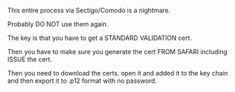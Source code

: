 This entire process via Sectigo/Comodo is a nightmare.

Probably DO NOT use them again.

The key is that you have to get a STANDARD VALIDATION cert.

Then you have to make sure you generate the cert FROM SAFARI including ISSUE the cert.

Then you need to download the certs. open it and added it to the key chain and then export it to .p12 format with 
no password.
